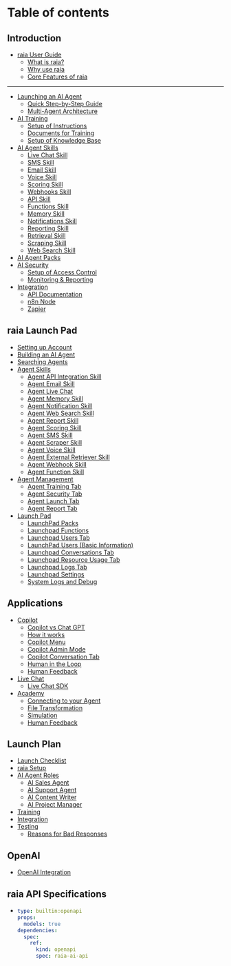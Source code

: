 # Table of contents

## Introduction

* [raia User Guide](README.md)
  * [What is raia?](introduction/raia-user-guide/what-is-raia.md)
  * [Why use raia](introduction/raia-user-guide/why-use-raia.md)
  * [Core Features of raia](introduction/raia-user-guide/core-features-of-raia.md)

***

* [Launching an AI Agent](launching-an-ai-agent/README.md)
  * [Quick Step-by-Step Guide](launching-an-ai-agent/quick-step-by-step-guide.md)
  * [Multi-Agent Architecture](launching-an-ai-agent/multi-agent-architecture.md)
* [AI Training](ai-training-guide/README.md)
  * [Setup of Instructions](ai-training-guide/setup-of-instructions.md)
  * [Documents for Training](ai-training-guide/documents-for-training.md)
  * [Setup of Knowledge Base](ai-training-guide/setup-of-knowledge-base.md)
* [AI Agent Skills](ai-agent-skills/README.md)
  * [Live Chat Skill](ai-agent-skills/live-chat-skill.md)
  * [SMS Skill](ai-agent-skills/sms-skill.md)
  * [Email Skill](ai-agent-skills/email-skill.md)
  * [Voice Skill](ai-agent-skills/voice-skill.md)
  * [Scoring Skill](ai-agent-skills/scoring-skill.md)
  * [Webhooks Skill](ai-agent-skills/webhooks-skill.md)
  * [API Skill](ai-agent-skills/api-skill.md)
  * [Functions Skill](ai-agent-skills/functions-skill.md)
  * [Memory Skill](ai-agent-skills/memory-skill.md)
  * [Notifications Skill](ai-agent-skills/notifications-skill.md)
  * [Reporting Skill](ai-agent-skills/reporting-skill.md)
  * [Retrieval Skill](ai-agent-skills/retrieval-skill.md)
  * [Scraping Skill](ai-agent-skills/scraping-skill.md)
  * [Web Search Skill](ai-agent-skills/web-search-skill.md)
* [AI Agent Packs](ai-agent-packs.md)
* [AI Security](ai-security/README.md)
  * [Setup of Access Control](ai-security/setup-of-access-control.md)
  * [Monitoring & Reporting](ai-security/monitoring-and-reporting.md)
* [Integration](integration/README.md)
  * [API Documentation](integration/api-documentation.md)
  * [n8n Node](integration/n8n-node.md)
  * [Zapier](integration/zapier.md)

## raia Launch Pad

* [Setting up Account](raia-launch-pad/setting-up-account.md)
* [Building an AI Agent](raia-launch-pad/building-an-ai-agent.md)
* [Searching Agents](raia-launch-pad/searching-agents.md)
* [Agent Skills](raia-launch-pad/agent-skills/README.md)
  * [Agent API Integration Skill](raia-launch-pad/agent-skills/agent-api-integration-skill.md)
  * [Agent Email Skill](raia-launch-pad/agent-skills/agent-email-skill.md)
  * [Agent Live Chat](raia-launch-pad/agent-skills/agent-live-chat.md)
  * [Agent Memory Skill](raia-launch-pad/agent-skills/agent-memory-skill.md)
  * [Agent Notification Skill](raia-launch-pad/agent-skills/agent-notification-skill.md)
  * [Agent Web Search Skill](raia-launch-pad/agent-skills/agent-web-search-skill.md)
  * [Agent Report Skill](raia-launch-pad/agent-skills/agent-report-skill.md)
  * [Agent Scoring Skill](raia-launch-pad/agent-skills/agent-scoring-skill.md)
  * [Agent SMS Skill](raia-launch-pad/agent-skills/agent-sms-skill.md)
  * [Agent Scraper Skill](raia-launch-pad/agent-skills/agent-scraper-skill.md)
  * [Agent Voice Skill](raia-launch-pad/agent-skills/agent-voice-skill.md)
  * [Agent External Retriever Skill](raia-launch-pad/agent-skills/agent-external-retriever-skill.md)
  * [Agent Webhook Skill](raia-launch-pad/agent-skills/agent-webhook-skill.md)
  * [Agent Function Skill](raia-launch-pad/agent-skills/agent-function-skill.md)
* [Agent Management](raia-launch-pad/agent-management/README.md)
  * [Agent Training Tab](raia-launch-pad/agent-management/agent-training-tab.md)
  * [Agent Security Tab](raia-launch-pad/agent-management/agent-security-tab.md)
  * [Agent Launch Tab](raia-launch-pad/agent-management/agent-launch-tab.md)
  * [Agent Report Tab](raia-launch-pad/agent-management/agent-report-tab.md)
* [Launch Pad](raia-launch-pad/launch-pad/README.md)
  * [LaunchPad Packs](raia-launch-pad/launch-pad/launchpad-packs.md)
  * [Launchpad Functions](raia-launch-pad/launch-pad/launchpad-functions.md)
  * [Launchpad Users Tab](raia-launch-pad/launch-pad/launchpad-users-tab.md)
  * [LaunchPad Users (Basic Information)](raia-launch-pad/launch-pad/launchpad-users-basic-information.md)
  * [Launchpad Conversations Tab](raia-launch-pad/launch-pad/launchpad-conversations-tab.md)
  * [Launchpad Resource Usage Tab](raia-launch-pad/launch-pad/launchpad-resource-usage-tab.md)
  * [Launchpad Logs Tab](raia-launch-pad/launch-pad/launchpad-logs-tab.md)
  * [Launchpad Settings](raia-launch-pad/launch-pad/launchpad-settings.md)
  * [System Logs and Debug](raia-launch-pad/launch-pad/system-logs-and-debug.md)

## Applications

* [Copilot](applications/copilot/README.md)
  * [Copilot vs Chat GPT](applications/copilot/copilot-vs-chat-gpt.md)
  * [How it works](applications/copilot/how-it-works.md)
  * [Copilot Menu](applications/copilot/copilot-menu.md)
  * [Copilot Admin Mode](applications/copilot/copilot-admin-mode.md)
  * [Copilot Conversation Tab](applications/copilot/copilot-conversation-tab.md)
  * [Human in the Loop](applications/copilot/human-in-the-loop.md)
  * [Human Feedback](applications/copilot/human-feedback.md)
* [Live Chat](applications/live-chat/README.md)
  * [Live Chat SDK](applications/live-chat/live-chat-sdk.md)
* [Academy](applications/academy/README.md)
  * [Connecting to your Agent](applications/academy/connecting-to-your-agent.md)
  * [File Transformation](applications/academy/file-transformation.md)
  * [Simulation](applications/academy/simulation.md)
  * [Human Feedback](applications/academy/human-feedback.md)

## Launch Plan

* [Launch Checklist](launch-plan/launch-checklist.md)
* [raia Setup](launch-plan/raia-setup.md)
* [AI Agent Roles](launch-plan/ai-agent-roles/README.md)
  * [AI Sales Agent](launch-plan/ai-agent-roles/ai-sales-agent.md)
  * [AI Support Agent](launch-plan/ai-agent-roles/ai-support-agent.md)
  * [AI Content Writer](launch-plan/ai-agent-roles/ai-content-writer.md)
  * [AI Project Manager](launch-plan/ai-agent-roles/ai-project-manager.md)
* [Training](launch-plan/training.md)
* [Integration](launch-plan/integration.md)
* [Testing](launch-plan/testing/README.md)
  * [Reasons for Bad Responses](launch-plan/testing/reasons-for-bad-responses.md)

## OpenAI

* [OpenAI Integration](openai/openai-integration.md)

## raia API Specifications

* ```yaml
  type: builtin:openapi
  props:
    models: true
  dependencies:
    spec:
      ref:
        kind: openapi
        spec: raia-ai-api
  ```
